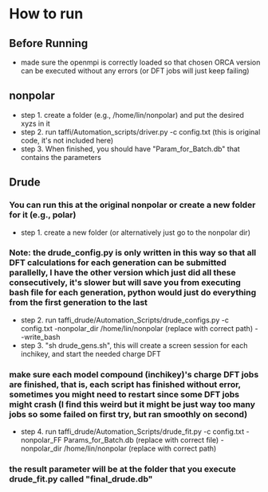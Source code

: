 # How to run
## Before Running
- made sure the openmpi is correctly loaded so that chosen ORCA version can be executed without any errors (or DFT jobs will just keep failing)

## nonpolar
- step 1. create a folder (e.g., /home/lin/nonpolar) and put the desired xyzs in it
- step 2. run taffi/Automation_scripts/driver.py -c config.txt (this is original code, it's not included here)
- step 3. When finished, you should have "Param_for_Batch.db" that contains the parameters

## Drude
### You can run this at the original nonpolar or create a new folder for it (e.g., polar)
- step 1. create a new folder (or alternatively just go to the nonpolar dir)
### Note: the drude_config.py is only written in this way so that all DFT calculations for each generation can be submitted parallelly, I have the other version which just did all these consecutively, it's slower but will save you from executing bash file for each generation, python would just do everything from the first generation to the last
- step 2. run taffi_drude/Automation_Scripts/drude_configs.py -c config.txt -nonpolar_dir /home/lin/nonpolar (replace with correct path) --write_bash
- step 3. "sh drude_gens.sh", this will create a screen session for each inchikey, and start the needed charge DFT
### make sure each model compound (inchikey)'s charge DFT jobs are finished, that is, each script has finished without error, sometimes you might need to restart since some DFT jobs might crash (I find this weird but it might be just way too many jobs so some failed on first try, but ran smoothly on second)
- step 4. run taffi_drude/Automation_Scripts/drude_fit.py -c config.txt -nonpolar_FF Params_for_Batch.db (replace with correct file) -nonpolar_dir /home/lin/nonpolar (replace with correct path)
### the result parameter will be at the folder that you execute drude_fit.py called "final_drude.db"
